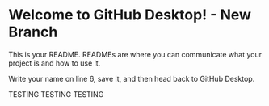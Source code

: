 # Welcome to GitHub Desktop! - New Branch

This is your README. READMEs are where you can communicate what your project is and how to use it.

Write your name on line 6, save it, and then head back to GitHub Desktop.

TESTING TESTING TESTING

